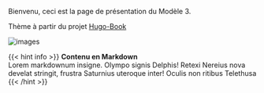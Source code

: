 
Bienvenu, ceci est la page de présentation du Modèle 3.

Thème à partir du projet [Hugo-Book](https://github.com/alex-shpak/hugo-book)

![images](./images/logo.jpg)

{{< hint info >}}
**Contenu en Markdown**  
Lorem markdownum insigne. Olympo signis Delphis! Retexi Nereius nova develat
stringit, frustra Saturnius uteroque inter! Oculis non ritibus Telethusa
{{< /hint >}}